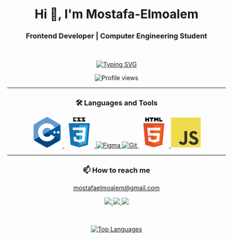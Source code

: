 <h1 align="center">Hi 👋, I'm Mostafa-Elmoalem</h1>

<h3 align="center">Frontend Developer | Computer Engineering Student</h3><br>

<!-- LinkedIn Typing SVG -->
<p align="center">
  <a href="https://eg.linkedin.com/in/mostafa-elmoalem-782a821ba" target="_blank">
    <img src="https://readme-typing-svg.herokuapp.com?font=Fira+Code&pause=1000&vCenter=true&width=435&lines=Follow+me+on+LinkedIn;Always+learning%2C+always+building" alt="Typing SVG" />
  </a>
</p>

<!-- Profile Views -->
<p align="center">
  <img src="https://komarev.com/ghpvc/?username=mostafa-elmoalem&label=Profile%20views&color=0e75b6&style=flat" alt="Profile views" />
</p>

---

<h3 align="center">🛠️ Languages and Tools</h3>

<p align="center">
  <a href="https://www.w3schools.com/cpp/" target="_blank" rel="noreferrer">
    <img src="https://raw.githubusercontent.com/devicons/devicon/master/icons/cplusplus/cplusplus-original.svg" alt="C++" width="70"/>
  </a>
  <a href="https://www.w3schools.com/css/" target="_blank" rel="noreferrer">
    <img src="https://raw.githubusercontent.com/devicons/devicon/master/icons/css3/css3-original-wordmark.svg" alt="CSS3" width="70" />
  </a>
  <a href="https://www.figma.com/" target="_blank" rel="noreferrer">
    <img src="https://www.vectorlogo.zone/logos/figma/figma-icon.svg" alt="Figma" width="70" />
  </a>
  <a href="https://git-scm.com/" target="_blank" rel="noreferrer">
    <img src="https://www.vectorlogo.zone/logos/git-scm/git-scm-icon.svg" alt="Git" width="70" />
  </a>
  <a href="https://www.w3.org/html/" target="_blank" rel="noreferrer">
    <img src="https://raw.githubusercontent.com/devicons/devicon/master/icons/html5/html5-original-wordmark.svg" alt="HTML5" width="70" />
  </a>
  <a href="https://developer.mozilla.org/en-US/docs/Web/JavaScript" target="_blank" rel="noreferrer">
    <img src="https://raw.githubusercontent.com/devicons/devicon/master/icons/javascript/javascript-original.svg" alt="JavaScript" height="70"/>
  </a>
</p>

---

<h3 align="center">📫 How to reach me</h3>

<p align="center">
  <a href="mailto:mostafaelmoalem@gmail.com">mostafaelmoalem@gmail.com</a>
</p>

<!-- Social Icons -->
<p align="center">
  <a href="https://eg.linkedin.com/in/mostafa-elmoalem-782a821ba" target="_blank">
    <img src="https://raw.githubusercontent.com/rahuldkjain/github-profile-readme-generator/master/src/images/icons/Social/linked-in-alt.svg" height="60" />
  </a>
  <a href="https://www.behance.net/mostafaelmoale" target="_blank">
    <img src="https://raw.githubusercontent.com/rahuldkjain/github-profile-readme-generator/master/src/images/icons/Social/behance.svg" height="60" />
  </a>
  <a href="https://www.youtube.com/@mostafe_elmoalem" target="_blank">
    <img src="https://raw.githubusercontent.com/rahuldkjain/github-profile-readme-generator/master/src/images/icons/Social/youtube.svg" height="60" />
  </a>
</p>
<br>
<!-- GitHub Stats -->
<p align="center">
  <a href="https://github.com/Mostafa-Elmoalem">
    <img src="https://github-readme-stats.vercel.app/api/top-langs/?username=Mostafa-Elmoalem&layout=compact&theme=dracula" alt="Top Languages" />
  </a>
</p>

